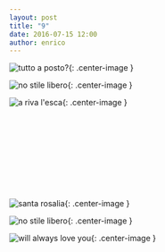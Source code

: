 ```yaml
---
layout: post
title: "9"
date: 2016-07-15 12:00
author: enrico
---
```


![tutto a posto?](http://i.imgur.com/uTMAg.jpg){: .center-image }

![no stile libero](http://www.swim4lifemagazine.it/wp-content/uploads/2015/08/ryan-lochte-underwater-doha.jpg){: .center-image }

![a riva l'esca](http://2.bp.blogspot.com/-6d1Ll3xvJM0/U15LEst6leI/AAAAAAAABiw/pUTeLmLv1LU/s1600/cheppie_05.jpg){: .center-image }

<br><br><br><br><br><br><br><br>

![santa rosalia](http://1.bp.blogspot.com/-J6W1lZdsdZo/TZNQJQealLI/AAAAAAAAPMI/NYu2RrpMa_U/s1600/DSC00607.JPG){: .center-image }

![no stile libero](http://www.swim4lifemagazine.it/wp-content/uploads/2015/08/ryan-lochte-underwater-doha.jpg){: .center-image }

![will always love you](https://i.ytimg.com/vi/oyQdCJwJZck/hqdefault.jpg){: .center-image }
